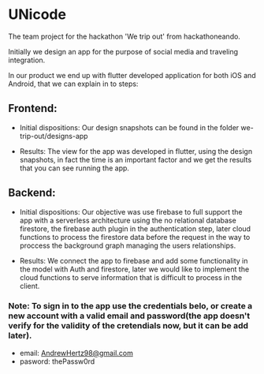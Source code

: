 # UNicode
The team project for the hackathon 'We trip out' from hackathoneando.

Initially we design an app for the purpose of social media and traveling integration.

In our product we end up with flutter developed application for both iOS and Android, that we can explain in to steps:

## Frontend:

  * Initial dispositions:
  Our design snapshots can be found in the folder we-trip-out/designs-app

  * Results:
  The view for the app was developed in flutter, using the design snapshots, in fact the time is an important factor and we get the results that you can see running the app.

## Backend:

  * Initial dispositions:
  Our objective was use firebase to full support the app with a serverless architecture using the no relational database firestore, the firebase auth plugin in the authentication step, later cloud functions to process the firestore data before the request in the way to proccess the background graph managing the users relationships.

  * Results:
  We connect the app to firebase and add some functionality in the model with Auth and firestore, later we would like to implement the cloud functions to serve information that is difficult to process in the client.

### Note: To sign in to the app use the credentials belo, or create a new account with a valid email and password(the app doesn't verify for the validity of the cretendials now, but it can be add later).
  * email: AndrewHertz98@gmail.com
  * pasword: thePassw0rd
  
